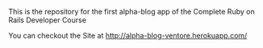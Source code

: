 This is the repository for the first alpha-blog app of the Complete Ruby on Rails Developer Course

You can checkout the Site at http://alpha-blog-ventore.herokuapp.com/